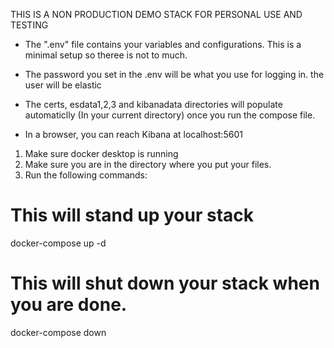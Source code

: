 THIS IS A NON PRODUCTION DEMO STACK FOR PERSONAL USE AND TESTING


- The ".env" file contains your variables and configurations. This is a minimal setup so theree is not to much. 

- The password you set in the .env will be what you use for logging in. the user will be elastic

- The certs, esdata1,2,3 and kibanadata directories will populate automaticlly (In your current directory) once you run the compose file. 

- In a browser, you can reach Kibana at localhost:5601

1. Make sure docker desktop is running
2. Make sure you are in the directory where you put your files. 
3. Run the following commands:

# This will stand up your stack
docker-compose up -d 

# This will shut down your stack when you are done. 
docker-compose down
